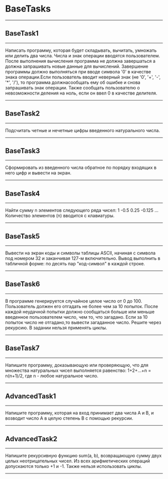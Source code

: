 # BaseTasks

---

## BaseTask1

---

 Написать программу, которая будет складывать, вычитать,
 умножать или делить два числа. Числа и знак операции вводятся
 пользователем. После выполнения вычисления программа не должна 
 завершаться  а должна запрашивать новые данные для вычислений.
 Завершение программы должно выполняться при вводе символа '0' в качестве
 знака операции.Если пользователь вводит неверный 
 знак (не '0', '+', '-', '*', '/'), то программа должнасообщать ему об 
 ошибке и снова запрашивать знак операции. Также сообщать пользователю о 
 невозможности деления на ноль, если он ввел 0 в качестве делителя.

---

## BaseTask2

---

Подсчитать четные и нечетные цифры введенного натурального числа.

---

## BaseTask3

---

Сформировать из введенного числа
обратное по порядку входящих в него
цифр и вывести на экран.

---

## BaseTask4

---

Найти сумму n элементов следующего ряда чисел:
1 -0.5 0.25 -0.125 ... Количество элементов (n) вводится с клавиатуры.

---

## BaseTask5

---

Вывести на экран коды и символы таблицы ASCII, начиная с символа
под номером 32 и заканчивая 127-м включительно.
Вывод выполнить в табличной форме: по десять пар "код-символ" в
каждой строке.
 
---

## BaseTask6

---

 В программе генерируется случайное целое число от 0 до 100.
Пользователь должен его отгадать не более чем за 10 попыток. После каждой
неудачной попытки должно сообщаться больше или меньше введенное 
 пользователем число, чем то, что загадано. Если за 10 попыток число не 
 отгадано,то вывести загаданное число.
Решите через рекурсию. В задании нельзя применять циклы.

---

## BaseTask7

---

Напишите программу, доказывающую или проверяющую, что для множества
натуральных чисел выполняется равенство: 1+2+...+n = n(n+1)/2,
где n - любое натуральное число.

---

## AdvancedTask1

---

Напишите программу, которая на вход принимает два числа A и B,
и возводит число А в целую степень B с помощью рекурсии.

---

## AdvancedTask2

---

Напишите рекурсивную функцию sum(a, b), возвращающую сумму двух целых
неотрицательных чисел. Из всех арифметических операций допускаются только
+1 и -1. Также нельзя использовать циклы.

---